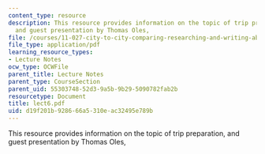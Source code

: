 ```yaml
---
content_type: resource
description: This resource provides information on the topic of trip preparation,
  and guest presentation by Thomas Oles,
file: /courses/11-027-city-to-city-comparing-researching-and-writing-about-cities-spring-2006/d19f201b928666a5310eac32495e789b_lect6.pdf
file_type: application/pdf
learning_resource_types:
- Lecture Notes
ocw_type: OCWFile
parent_title: Lecture Notes
parent_type: CourseSection
parent_uid: 55303748-52d3-9a5b-9b29-5090782fab2b
resourcetype: Document
title: lect6.pdf
uid: d19f201b-9286-66a5-310e-ac32495e789b
---
```

This resource provides information on the topic of trip preparation, and guest presentation by Thomas Oles,

